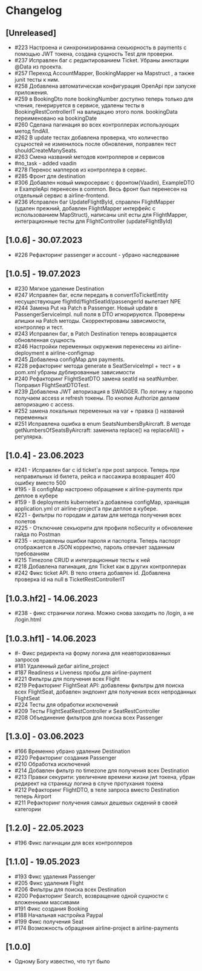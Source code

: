 # Changelog

## [Unreleased]
- #223 Настроена и синхронизированна секьюрность в payments с помощью JWT токена, создана сущность Test для проверки.
- #237 Исправлен баг с редактированием Ticket. Убраны аннотации @Data из проекта.
- #257 Переход AccountMapper, BookingMapper на Mapstruct , а также junit тесты к ним.
- #258 Добавлена автоматическая конфигурация OpenApi при запуске приложения.
- #259 в BookingDto поле bookingNumber доступно теперь только для чтения, генерируется в сервисе, удалены тесты в BookingRestControllerIT на валидацию этого поля. bookingData переименовано на bookingDate
- #260 Сделана пагинация во всех контроллерах использующих метод findAll.
- #262 В update тестах добавлена проверка, что количество сущностей не изменилось после обновления, поправлен тест shouldCreateManySeats.
- #263 Смена названий методов контроллеров и сервисов
- #no_task - added vaadin
- #278 Перенос мапперов из контроллера в сервис.
- #285 Фронт для destination
- #306 Добавлен новый микросервис с фронтом(Vaadin), ExampleDTO и ExampleApi перенесен в common. Весь фронт был перенесен на отдельный сервис в airline-frontend. 
- #236 Исправлен баг UpdateFlightById, справлен FlightMapper (удален прежний, добавлен FlightMapper интерфейс с использованием MapStruct), написаны unit есты для FlightMapper, интеграционные тесты для FlightController (updateFlightById)

## [1.0.6] - 30.07.2023
- #226 Рефакторинг passenger и account - убрано наследование

## [1.0.5] - 19.07.2023
- #230 Мягкое удаление Destination
- #247 Исправлен баг, если передать в convertToTicketEntity несуществующие flightId/flightSeatId/passengerId вылетает NPE
- #244 Замена Put на Patch в Passenger. Новый update в PassengerServiceImpl. null поля в DTO игнорируются. Проверены апишки на Patch методы. Скорректированы зависимости, контроллер и тест.
- #243 Исправлен баг, в Patch Destination теперь возвращается обновленная сущность
- #246 Настройки переменных окружения перенесены из airline-deployment в airline-configmap
- #245 Добавлена configMap для payments.
- #228 рефакторинг метода generate в SeatServiceImpl + тест + в pom.xml убраны дублированные зависимости
- #240 Рефакторинг FlightSeatDTO замена seatId на seatNumber. Поправил FlightSeatDTOTest.
- #239 Добавлена JWT авторизация в SWAGGER. По логину и паролю получаем access и refresh токены. По кнопке Authorize делаем авторизацию c access.
- #252 замена локальных переменных на var + правка () названий переменных
- #251 Исправлена ошибка в enum SeatsNumbersByAircraft. В методе getNumbersOfSeatsByAircraft: заменила  replace() на  replaceAll() + регулярка.

## [1.0.4] - 23.06.2023
- #241 - Исправлен баг с id ticket'а при post запросе. Теперь при неправильных id билета, рейса и пассажира возвращает 400 ошибку вместо 500
- #195 - В configMap настроено обращение к airline-payments при деплое в кубере
- #159 - В deployments kubernetes'а добавлена configMap, хранящая application.yml от airline-project'а при деплое в кубере.
- #221 - фильтры по городам и датам для метода получения всех полетов
- #225 - Отключние секьюрити для профиля noSecurity и обновление гайда по Postman
- #235 - исправлены ошибки пароля и паспорта. Теперь паспорт отображается в JSON корректно, пароль отвечает заданным требованиям 
- #215 Timezone CRUD и интеграционные тесты к ней
- #218 Добавлена пагинация, для Ticket как в других контроллерах
- #242 Фикс ticket API. В тело ответа добавлен id. Добавлена проверка id на null в TicketRestControllerIT

## [1.0.3.hf2] - 14.06.2023
- #238 - фикс странички логина. Можно снова заходить по /login, а не /login.html

## [1.0.3.hf1] - 14.06.2023
- #- Фикс редиректа на форму логина для неавторизованных запросов
- #181 Удаленный дебаг airline_project
- #187 Readiness и Liveness пробы для airline-payment
- #221 Фильтры для получения всех Flight
- #219 Рефакторинг FlightSeat API: добавлены фильтры для поиска всех FlightSeat, добавлен эндпоинт для получения всех непроданных FlightSeat
- #224 Тесты для обработки исключений
- #209 Тесты FlightSeatRestController и SeatRestController
- #208 Объединение фильтров для поиска всех Passenger

## [1.3.0] - 03.06.2023

- #166 Временно убрано удаление Destination
- #220 Рефакторинг создания Passenger
- #210 Обработка исключений
- #214 Добавлен фильтр по timezone для получения всех Destination 
- #213 Правки секурити: увеличение времени жизни jwt токена, убран редирект на страницу логина в случе протухания токена
- #212 Рефакторинг FlightDTO, в теле запроса вместо Destination теперь Airport
- #211 Рефакторинг получения самых дешевых сидений в своей категории

## [1.2.0] - 22.05.2023

- #196 Фикс пагинации для всех контроллеров

## [1.1.0] - 19.05.2023

- #193 Фикс удаления Passenger
- #205 Фикс удаления Flight
- #206 Фильтры для поиска всех Destination
- #200 Рефакторинг Search, возвращение одной сущности с вложенными массивами
- #191 Фикс создания Booking
- #188 Начальная настройка Paypal
- #199 Фикс получения Seat
- #174 Возможность обращения airline-project в airline-payments

## [1.0.0]

- Одному Богу известно, что тут было